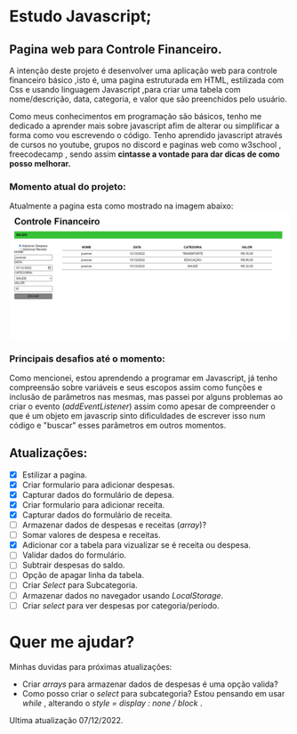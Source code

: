 # Estudo Javascript;

## Pagina web para Controle Financeiro.
A intenção deste projeto é desenvolver uma aplicação web para controle financeiro básico ,isto é, uma pagina estruturada em HTML, estilizada com Css e usando linguagem Javascript ,para criar uma tabela com nome/descrição, data, categoria, e valor que são preenchidos pelo usuário.

Como meus conhecimentos em programação são básicos, tenho me dedicado a aprender mais sobre javascript afim de alterar ou simplificar a forma como vou escrevendo o código. Tenho aprendido  javascript através de cursos no youtube, grupos no discord e paginas web como w3school ,  freecodecamp , sendo assim **cintasse a vontade para dar dicas de como posso melhorar.**

### Momento atual do projeto:

Atualmente a pagina esta como mostrado na imagem abaixo:
<img src="./img/versao_08_12_2022.png">

### Principais desafios até o momento:
Como mencionei, estou aprendendo a programar em Javascript, já tenho compreensão sobre variáveis e seus escopos assim como funções e inclusão de parâmetros nas mesmas, mas passei por alguns problemas ao criar o evento (*addEventListener*) assim como apesar de compreender o que é um objeto em javascrip sinto dificuldades de escrever isso num código e "buscar" esses parâmetros em outros momentos.

## Atualizações:

 - [x] Estilizar a pagina.
 - [X] Criar formulario para adicionar despesas.
 - [x] Capturar dados do formulário de depesa.
 - [X] Criar formulario para adicionar receita.
 - [x] Capturar dados do formulário de receita.
 - [ ] Armazenar dados de despesas e receitas (*array*)?
 - [ ] Somar valores de despesa e receitas.
 - [x] Adicionar cor a tabela para vizualizar se é receita ou despesa.
 - [ ] Validar dados do formulário.
 - [ ] Subtrair despesas do saldo.
 - [ ] Opção de apagar linha da tabela.
 - [ ] Criar *Select* para Subcategoria.
 - [ ] Armazenar dados no navegador  usando *LocalStorage*.
 - [ ] Criar *select* para ver despesas por categoria/período. 

# Quer me ajudar? 
Minhas duvidas para próximas atualizações:

 - Criar *arrays* para armazenar dados de despesas é uma opção valida?
 - Como posso criar o *select* para subcategoria? Estou pensando em usar *while* , alterando o *style = display : none / block* .

Ultima atualização 07/12/2022.